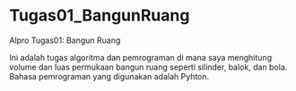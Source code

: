 # Tugas01_BangunRuang
Alpro Tugas01: Bangun Ruang

Ini adalah tugas algoritma dan pemrograman di mana saya menghitung volume dan luas permukaan bangun ruang seperti silinder, balok, dan bola. Bahasa pemrograman yang digunakan
adalah Pyhton.
